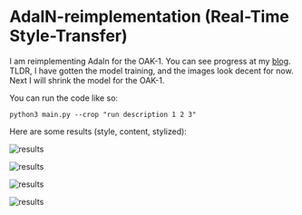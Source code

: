 # AdaIN-reimplementation (Real-Time Style-Transfer)


I am reimplementing AdaIn for the OAK-1. You can see progress at my [blog](https://antiprojects.com/adain). TLDR, I have gotten the model training, and the images look decent for now. Next I will shrink the model for the OAK-1.


You can run the code like so:

```python3 main.py --crop "run description 1 2 3"```


Here are some results (style, content, stylized):

![results](https://antiprojects.com/pics/out1.png)

![results](https://antiprojects.com/pics/out2.png)

![results](https://antiprojects.com/pics/out3.png)

![results](https://antiprojects.com/pics/out4.png)
